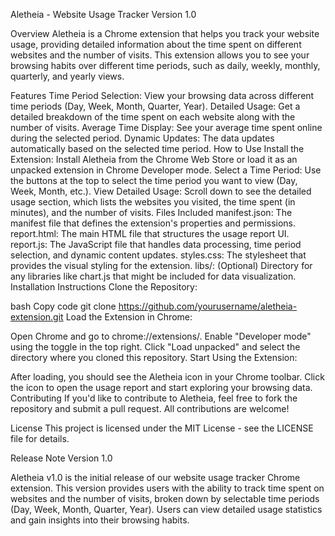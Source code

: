 Aletheia - Website Usage Tracker
Version 1.0

Overview
Aletheia is a Chrome extension that helps you track your website usage, providing detailed information about the time spent on different websites and the number of visits. This extension allows you to see your browsing habits over different time periods, such as daily, weekly, monthly, quarterly, and yearly views.

Features
Time Period Selection: View your browsing data across different time periods (Day, Week, Month, Quarter, Year).
Detailed Usage: Get a detailed breakdown of the time spent on each website along with the number of visits.
Average Time Display: See your average time spent online during the selected period.
Dynamic Updates: The data updates automatically based on the selected time period.
How to Use
Install the Extension: Install Aletheia from the Chrome Web Store or load it as an unpacked extension in Chrome Developer mode.
Select a Time Period: Use the buttons at the top to select the time period you want to view (Day, Week, Month, etc.).
View Detailed Usage: Scroll down to see the detailed usage section, which lists the websites you visited, the time spent (in minutes), and the number of visits.
Files Included
manifest.json: The manifest file that defines the extension's properties and permissions.
report.html: The main HTML file that structures the usage report UI.
report.js: The JavaScript file that handles data processing, time period selection, and dynamic content updates.
styles.css: The stylesheet that provides the visual styling for the extension.
libs/: (Optional) Directory for any libraries like chart.js that might be included for data visualization.
Installation Instructions
Clone the Repository:

bash
Copy code
git clone https://github.com/yourusername/aletheia-extension.git
Load the Extension in Chrome:

Open Chrome and go to chrome://extensions/.
Enable "Developer mode" using the toggle in the top right.
Click "Load unpacked" and select the directory where you cloned this repository.
Start Using the Extension:

After loading, you should see the Aletheia icon in your Chrome toolbar.
Click the icon to open the usage report and start exploring your browsing data.
Contributing
If you'd like to contribute to Aletheia, feel free to fork the repository and submit a pull request. All contributions are welcome!

License
This project is licensed under the MIT License - see the LICENSE file for details.

Release Note
Version 1.0

Aletheia v1.0 is the initial release of our website usage tracker Chrome extension. This version provides users with the ability to track time spent on websites and the number of visits, broken down by selectable time periods (Day, Week, Month, Quarter, Year). Users can view detailed usage statistics and gain insights into their browsing habits.

